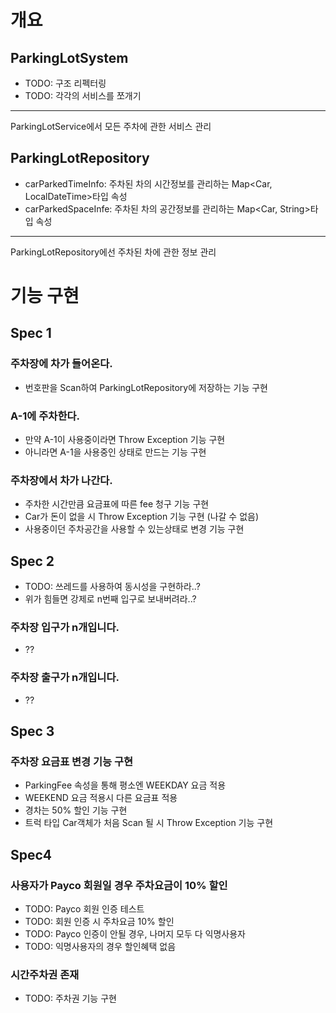 # 개요

## ParkingLotSystem

- TODO: 구조 리펙터링
- TODO: 각각의 서비스를 쪼개기

---

ParkingLotService에서 모든 주차에 관한 서비스 관리

## ParkingLotRepository

- carParkedTimeInfo: 주차된 차의 시간정보를 관리하는 Map<Car, LocalDateTime>타입 속성
- carParkedSpaceInfe: 주차된 차의 공간정보를 관리하는 Map<Car, String>타입 속성

---

ParkingLotRepository에선 주차된 차에 관한 정보 관리


# 기능 구현

## Spec 1

### 주차장에 차가 들어온다.
  - 번호판을 Scan하여 ParkingLotRepository에 저장하는 기능 구현
### A-1에 주차한다.
  - 만약 A-1이 사용중이라면 Throw Exception 기능 구현
  - 아니라면 A-1을 사용중인 상태로 만드는 기능 구현
### 주차장에서 차가 나간다.
  - 주차한 시간만큼 요금표에 따른 fee 청구 기능 구현
  - Car가 돈이 없을 시 Throw Exception 기능 구현 (나갈 수 없음)
  - 사용중이던 주차공간을 사용할 수 있는상태로 변경 기능 구현

## Spec 2

- TODO: 쓰레드를 사용하여 동시성을 구현하라..?
- 위가 힘들면 강제로 n번째 입구로 보내버려라..?

### 주차장 입구가 n개입니다.
- ??

### 주차장 출구가 n개입니다.
- ??


## Spec 3

### 주차장 요금표 변경 기능 구현
- ParkingFee 속성을 통해 평소엔 WEEKDAY 요금 적용
- WEEKEND 요금 적용시 다른 요금표 적용
- 경차는 50% 할인 기능 구현
- 트럭 타입 Car객체가 처음 Scan 될 시 Throw Exception 기능 구현


## Spec4

### 사용자가 Payco 회원일 경우 주차요금이 10% 할인

- TODO: Payco 회원 인증 테스트
- TODO: 회원 인증 시 주차요금 10% 할인
- TODO: Payco 인증이 안될 경우, 나머지 모두 다 익명사용자
- TODO: 익명사용자의 경우 할인혜택 없음

### 시간주차권 존재

- TODO: 주차권 기능 구현
